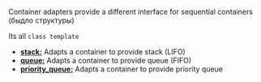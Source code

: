 Container adapters provide a different interface for sequential containers (быдло структуры)

Its all `class template`

-   [**stack:**](https://www.geeksforgeeks.org/stack-in-cpp-stl/) Adapts a container to provide stack (LIFO)
-   [**queue:**](https://www.geeksforgeeks.org/queue-cpp-stl/) Adapts a container to provide queue (FIFO)
-   [**priority_queue:**](https://www.geeksforgeeks.org/priority-queue-in-cpp-stl/) Adapts a container to provide priority queue